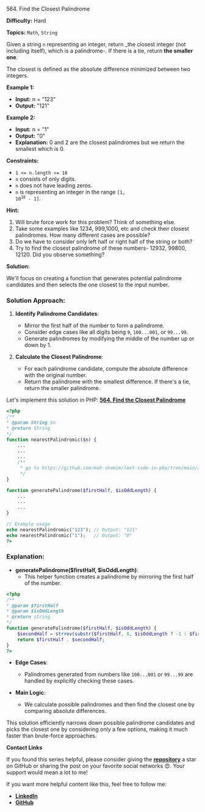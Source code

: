 564\. Find the Closest Palindrome

**Difficulty:** Hard

**Topics:** `Math`, `String`

Given a string `n` representing an integer, return _the closest integer (not including itself), which is a palindrome-. If there is a tie, return **the smaller one**.

The closest is defined as the absolute difference minimized between two integers.

**Example 1:**

- **Input:** n = "123"
- **Output:** "121"

**Example 2:**

- **Input:** n = "1"
- **Output:** "0"
- **Explanation:** 0 and 2 are the closest palindromes but we return the smallest which is 0.

**Constraints:**

- `1 <= n.length <= 18`
- `n` consists of only digits.
- `n` does not have leading zeros.
- `n` is representing an integer in the range <code>[1, 10<sup>18</sup> - 1]</code>.

**Hint:**
1. Will brute force work for this problem? Think of something else.
2. Take some examples like 1234, 999,1000, etc and check their closest palindromes. How many different cases are possible?
3. Do we have to consider only left half or right half of the string or both?
4. Try to find the closest palindrome of these numbers- 12932, 99800, 12120. Did you observe something?




**Solution:**

We'll focus on creating a function that generates potential palindrome candidates and then selects the one closest to the input number.

### Solution Approach:

1. **Identify Palindrome Candidates**:
   - Mirror the first half of the number to form a palindrome.
   - Consider edge cases like all digits being `9`, `100...001`, or `99...99`.
   - Generate palindromes by modifying the middle of the number up or down by 1.

2. **Calculate the Closest Palindrome**:
   - For each palindrome candidate, compute the absolute difference with the original number.
   - Return the palindrome with the smallest difference. If there's a tie, return the smaller palindrome.


Let's implement this solution in PHP: **[564. Find the Closest Palindrome](https://github.com/mah-shamim/leet-code-in-php/tree/main/algorithms/000564-find-the-closest-palindrome/solution.php)**

```php
<?php
/**
* @param String $n
* @return String
*/
function nearestPalindromic($n) {
    ...
    ...
    ...
    /**
     * go to https://github.com/mah-shamim/leet-code-in-php/tree/main/algorithms/000564-find-the-closest-palindrome/solution.php
     */
}

function generatePalindrome($firstHalf, $isOddLength) {
    ...
    ...
    ...
}

// Example usage
echo nearestPalindromic("123"); // Output: "121"
echo nearestPalindromic("1");   // Output: "0"
?>
```

### Explanation:

- **generatePalindrome($firstHalf, $isOddLength)**:
   - This helper function creates a palindrome by mirroring the first half of the number.
```php
<?php
/**
* @param $firstHalf
* @param $isOddLength
* @return string
*/
function generatePalindrome($firstHalf, $isOddLength) {
    $secondHalf = strrev(substr($firstHalf, 0, $isOddLength ? -1 : $firstHalf));
    return $firstHalf . $secondHalf;
}
?>
```

- **Edge Cases**:
   - Palindromes generated from numbers like `100...001` or `99...99` are handled by explicitly checking these cases.

- **Main Logic**:
   - We calculate possible palindromes and then find the closest one by comparing absolute differences.

This solution efficiently narrows down possible palindrome candidates and picks the closest one by considering only a few options, making it much faster than brute-force approaches.

**Contact Links**

If you found this series helpful, please consider giving the **[repository](https://github.com/mah-shamim/leet-code-in-php)** a star on GitHub or sharing the post on your favorite social networks 😍. Your support would mean a lot to me!

If you want more helpful content like this, feel free to follow me:

- **[LinkedIn](https://www.linkedin.com/in/arifulhaque/)**
- **[GitHub](https://github.com/mah-shamim)**

